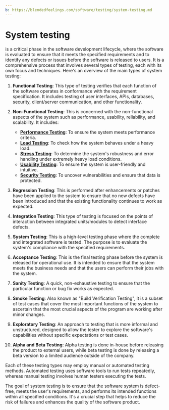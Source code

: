 ```yaml
---
b: https://blendedfeelings.com/software/testing/system-testing.md
---
```


# System testing 
is a critical phase in the software development lifecycle, where the software is evaluated to ensure that it meets the specified requirements and to identify any defects or issues before the software is released to users. It is a comprehensive process that involves several types of testing, each with its own focus and techniques. Here's an overview of the main types of system testing:

1. **Functional Testing**: This type of testing verifies that each function of the software operates in conformance with the requirement specification. It includes testing of user interfaces, APIs, databases, security, client/server communication, and other functionality.

2. **Non-Functional Testing**: This is concerned with the non-functional aspects of the system such as performance, usability, reliability, and scalability. It includes:
   - **[Performance Testing](performance-testing.md)**: To ensure the system meets performance criteria.
   - **[Load Testing](load-testing.md)**: To check how the system behaves under a heavy load.
   - **[Stress Testing](stress-testing.md)**: To determine the system's robustness and error handling under extremely heavy load conditions.
   - **[Usability Testing](usability-testing.md)**: To ensure the system is user-friendly and intuitive.
   - **[Security Testing](security-testing.md)**: To uncover vulnerabilities and ensure that data is protected.

3. **Regression Testing**: This is performed after enhancements or patches have been applied to the system to ensure that no new defects have been introduced and that the existing functionality continues to work as expected.

4. **Integration Testing**: This type of testing is focused on the points of interaction between integrated units/modules to detect interface defects.

5. **System Testing**: This is a high-level testing phase where the complete and integrated software is tested. The purpose is to evaluate the system's compliance with the specified requirements.

6. **Acceptance Testing**: This is the final testing phase before the system is released for operational use. It is intended to ensure that the system meets the business needs and that the users can perform their jobs with the system.

7. **Sanity Testing**: A quick, non-exhaustive testing to ensure that the particular function or bug fix works as expected.

8. **Smoke Testing**: Also known as "Build Verification Testing", it is a subset of test cases that cover the most important functions of the system to ascertain that the most crucial aspects of the program are working after minor changes.

9. **Exploratory Testing**: An approach to testing that is more informal and unstructured, designed to allow the tester to explore the software's capabilities without specific expectations or test cases.

10. **Alpha and Beta Testing**: Alpha testing is done in-house before releasing the product to external users, while beta testing is done by releasing a beta version to a limited audience outside of the company.

Each of these testing types may employ manual or automated testing methods. Automated testing uses software tools to run tests repeatedly, whereas manual testing involves human testers executing the tests.

The goal of system testing is to ensure that the software system is defect-free, meets the user's requirements, and performs its intended functions within all specified conditions. It's a crucial step that helps to reduce the risk of failures and enhances the quality of the software product.